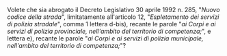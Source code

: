 Volete che sia abrogato il Decreto Legislativo 30 aprile  1992 n. 285, "*Nuovo codice della strada*", limitatamente  all'articolo  12, "*Espletamento dei servizi di  polizia  stradale*",  comma  1  lettera d-bis),  recante  le  parole  "*ai  Corpi  e  ai  servizi  di  polizia provinciale, nell'ambito del territorio di  competenza;*",  e  lettera e), recante le parole "*ai Corpi e ai servizi di  polizia  municipale, nell'ambito del territorio di competenza;*"?
